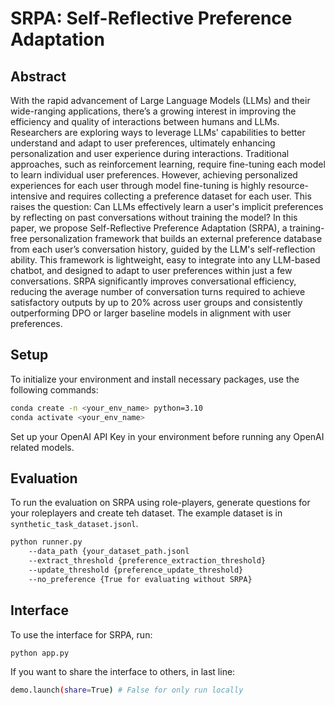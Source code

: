# SRPA: Self-Reflective Preference Adaptation
## Abstract
With the rapid advancement of Large Language Models (LLMs) and their wide-ranging applications, there’s a growing interest in improving the efficiency and quality of interactions between humans and LLMs. Researchers are exploring ways to leverage LLMs' capabilities to better understand and adapt to user preferences, ultimately enhancing personalization and user experience during interactions. Traditional approaches, such as reinforcement learning, require fine-tuning each model to learn individual user preferences. However, achieving personalized experiences for each user through model fine-tuning is highly resource-intensive and requires collecting a preference dataset for each user. This raises the question: Can LLMs effectively learn a user's implicit preferences by reflecting on past conversations without training the model? In this paper, we propose Self-Reflective Preference Adaptation (SRPA), a training-free personalization framework that builds an external preference database from each user’s conversation history, guided by the LLM's self-reflection ability. This framework is lightweight, easy to integrate into any LLM-based chatbot, and designed to adapt to user preferences within just a few conversations. SRPA significantly improves conversational efficiency, reducing the average number of conversation turns required to achieve satisfactory outputs by up to 20% across user groups and consistently outperforming DPO or larger baseline models in alignment with user preferences.

## Setup
To initialize your environment and install necessary packages, use the following commands:

```bash
conda create -n <your_env_name> python=3.10
conda activate <your_env_name>
```
Set up your OpenAI API Key in your environment before running any OpenAI related models. 

## Evaluation
To run the evaluation on SRPA using role-players, generate questions for your roleplayers and create teh dataset.
The example dataset is in `synthetic_task_dataset.jsonl`. 
```bash
python runner.py 
    --data_path {your_dataset_path.jsonl
    --extract_threshold {preference_extraction_threshold}
    --update_threshold {preference_update_threshold}
    --no_preference {True for evaluating without SRPA}
```

## Interface
To use the interface for SRPA, run:
```bash
python app.py
```
If you want to share the interface to others, in last line:
```bash
demo.launch(share=True) # False for only run locally
```